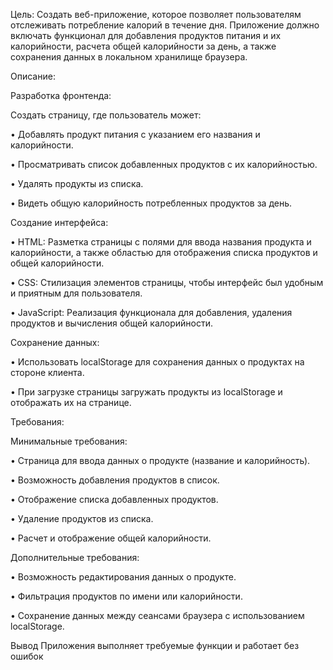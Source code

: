 Цель: Создать веб-приложение, которое позволяет пользователям отслеживать потребление калорий в течение дня. Приложение должно включать функционал для добавления продуктов питания и их калорийности, расчета общей калорийности за день, а также сохранения данных в локальном хранилище браузера.

Описание:

Разработка фронтенда:

Создать страницу, где пользователь может:

•	Добавлять продукт питания с указанием его названия и калорийности.

•	Просматривать список добавленных продуктов с их калорийностью.

•	Удалять продукты из списка.

•	Видеть общую калорийность потребленных продуктов за день.

Создание интерфейса:

•	HTML: Разметка страницы с полями для ввода названия продукта и калорийности, а также областью для отображения списка продуктов и общей калорийности.

•	CSS: Стилизация элементов страницы, чтобы интерфейс был удобным и приятным для пользователя.

•	JavaScript: Реализация функционала для добавления, удаления продуктов и вычисления общей калорийности.


Сохранение данных:

•	Использовать localStorage для сохранения данных о продуктах на стороне клиента.

•	При загрузке страницы загружать продукты из localStorage и отображать их на странице.


Требования:

Минимальные требования:

•	Страница для ввода данных о продукте (название и калорийность).

•	Возможность добавления продуктов в список.

•	Отображение списка добавленных продуктов.

•	Удаление продуктов из списка.

•	Расчет и отображение общей калорийности.

Дополнительные требования:

•	Возможность редактирования данных о продукте.

•	Фильтрация продуктов по имени или калорийности.

•	Сохранение данных между сеансами браузера с использованием localStorage.

 
Вывод
Приложения выполняет требуемые функции и работает без ошибок


